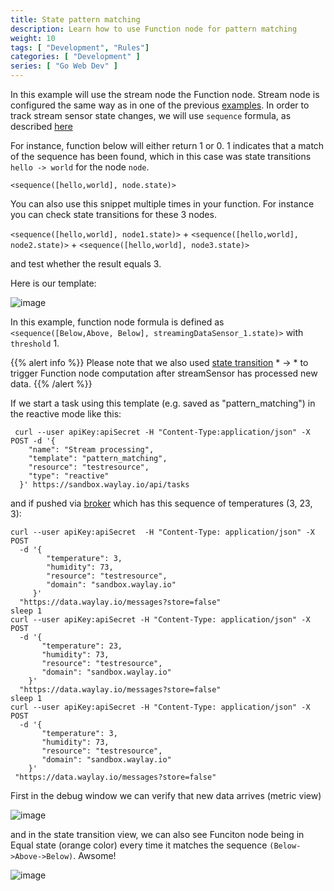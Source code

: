 ```yaml
---
title: State pattern matching
description: Learn how to use Function node for pattern matching
weight: 10
tags: [ "Development", "Rules"]
categories: [ "Development" ]
series: [ "Go Web Dev" ]
---
```


In this example will use the stream node the Function node. Stream node is configured the same way as in one of the previous [examples](rule_patterns/stream_data_threshold_crossing/). In order to track stream sensor state changes, we will use `sequence` formula, as described [here](api/sensors-and-actuators/#sequence)

For instance, function below will either return 1 or 0. 1 indicates that a match of the sequence has been found, which in this case was state transitions `hello -> world` for the node `node`. 

`<sequence([hello,world], node.state)>`

You can also use this snippet multiple times in your function. For instance you can check state transitions for these 3 nodes.

`<sequence([hello,world], node1.state)>`  + `<sequence([hello,world], node2.state)>` + `<sequence([hello,world], node3.state)>`

and test whether the result equals 3.

Here is our template:

![image](/rules/pattern/pattern.png)

In this example, function node formula is defined as `<sequence([Below,Above, Below], streamingDataSensor_1.state)>` with `threshold` 1.

{{% alert info %}}
Please note that we also used [state transition](/rule_patterns/flow_contrl/) * -> * to trigger Function node computation after streamSensor has processed new data. 
{{% /alert %}}

If we start a task using this template (e.g. saved as "pattern_matching") in the reactive mode like this:

```
 curl --user apiKey:apiSecret -H "Content-Type:application/json" -X POST -d '{
    "name": "Stream processing",
    "template": "pattern_matching",
    "resource": "testresource",
    "type": "reactive"
  }' https://sandbox.waylay.io/api/tasks
 ```

and if pushed via [broker](/api/broker-and-storage/) which has this sequence of temperatures (3, 23, 3):

```
curl --user apiKey:apiSecret  -H "Content-Type: application/json" -X POST  
  -d '{ 
        "temperature": 3, 
        "humidity": 73, 
        "resource": "testresource", 
        "domain": "sandbox.waylay.io"
     }'
  "https://data.waylay.io/messages?store=false"
sleep 1
curl --user apiKey:apiSecret -H "Content-Type: application/json" -X POST  
  -d '{ 
       "temperature": 23, 
       "humidity": 73, 
       "resource": "testresource", 
       "domain": "sandbox.waylay.io"
    }'
  "https://data.waylay.io/messages?store=false"
sleep 1
curl --user apiKey:apiSecret -H "Content-Type: application/json" -X POST  
  -d '{ 
       "temperature": 3, 
       "humidity": 73, 
       "resource": "testresource", 
       "domain": "sandbox.waylay.io"
    }'
 "https://data.waylay.io/messages?store=false"
 ```

First in the debug window we can verify that new data arrives (metric view)

![image](/rules/pattern/raw.png)

and in the state transition view, we can also see Funciton node being in Equal state (orange color) every time it matches the sequence `(Below->Above->Below)`. Awsome!

![image](/rules/pattern/states.png)


